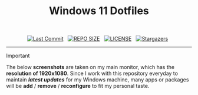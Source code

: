 <div align="center">

<h1>Windows 11 Dotfiles</h1>
<br>

<p>
  <a href="https://github.com/anjuluameegalla/windots/commits/main"><img alt="Last Commit" src="https://img.shields.io/github/last-commit/anjulameegalla/windots?style=for-the-badge&logo=github&logoColor=EBA0AC&label=Last%20Commit&labelColor=302D41&color=EBA0AC"></a>&nbsp;&nbsp;
  <a href="https://github.com/anjulameegalla/windots/"><img src="https://img.shields.io/github/repo-size/anjulameegalla/windots?style=for-the-badge&logo=hyprland&logoColor=F9E2AF&label=Size&labelColor=302D41&color=F9E2AF" alt="REPO SIZE"></a>&nbsp;&nbsp;
  <a href="https://github.com/anjulameegalla/windots/LICENSE"><img src="https://img.shields.io/github/license/anjulameegalla/windots?style=for-the-badge&logo=&color=CBA6F7&logoColor=CBA6F7&labelColor=302D41" alt="LICENSE"></a>&nbsp;&nbsp;
  <a href="https://github.com/anjulameegalla/windots/stargazers"><img alt="Stargazers" src="https://img.shields.io/github/stars/anjulameegalla/windots?style=for-the-badge&logo=starship&color=B7BDF8&logoColor=B7BDF8&labelColor=302D41"></a>&nbsp;&nbsp;
</p>

</div>

<hr>

> [!IMPORTANT]
> The below **screenshots** are taken on my main monitor, which has the **resolution of 1920x1080**.
> Since I work with this repository everyday to maintain ***latest updates*** for my Windows machine, many apps or packages will be **add** / **remove** / **reconfigure** to fit my personal taste.

<br>
